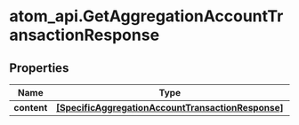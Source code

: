 # atom_api.GetAggregationAccountTransactionResponse

## Properties
Name | Type | Description | Notes
------------ | ------------- | ------------- | -------------
**content** | [**[SpecificAggregationAccountTransactionResponse]**](SpecificAggregationAccountTransactionResponse.md) |  | [optional] 



